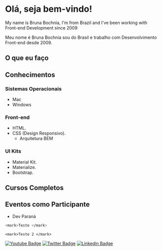 # Olá, seja bem-vindo!

My name is Bruna Bochnia, I'm from Brazil and I've been working with Front-end Development since 2009

Meu nome é Bruna Bochnia sou do Brasil e trabalho com Desenvolvimento Front-end desde 2009. 

## O que eu faço

## Conhecimentos
### Sistemas Operacionais
* Mac
* Windows

### Front-end
* HTML.
* CSS (Design Responsivo).
  * Arquitetura BEM

### UI Kits
* Material Kit.
* Materialize.
* Bootstrap.

## Cursos Completos

## Eventos como Participante
  * Dev Paraná 

```sh
<mark>Teste </mark>
```

```jsh
<mark>Teste 2 </mark>
```



[![Youtube Badge](https://img.shields.io/badge/-Youtube-FF0000?style=flat-square&labelColor=FF0000&logo=youtube&logoColor=white&link=https://youtube.com/c/)](https://youtube.com/c/)
[![Twitter Badge](https://img.shields.io/badge/-Twitter-1ca0f1?style=flat-square&labelColor=1ca0f1&logo=twitter&logoColor=white&link=https://twitter.com/)](https://twitter.com/)
[![Linkedin Badge](https://img.shields.io/badge/-LinkedIn-blue?style=flat-square&logo=Linkedin&logoColor=white&link=https://www.linkedin.com/in/bruna-bochnia-a78910145/)](https://www.linkedin.com/in/bruna-bochnia-a78910145/)
